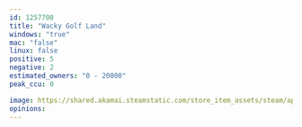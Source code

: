 ```yaml
---
id: 1257700
title: "Wacky Golf Land"
windows: "true"
mac: "false"
linux: false
positive: 5
negative: 2
estimated_owners: "0 - 20000"
peak_ccu: 0

image: https://shared.akamai.steamstatic.com/store_item_assets/steam/apps/1257700/header.jpg?t=1587762166
opinions:
---
```

